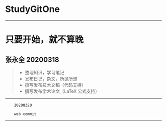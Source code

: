 # StudyGitOne
------
# 只要开始，就不算晚 
张永全  20200318
------
> * 整理知识，学习笔记
> * 发布日记，杂文，所见所想
> * 撰写发布技术文稿（代码支持）
> * 撰写发布学术论文（LaTeX 公式支持）
------------
        20200320
        
        web commit
------
